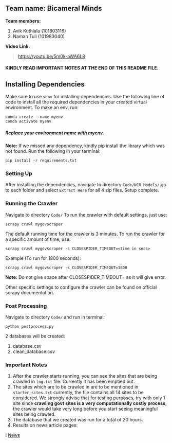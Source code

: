 ## Team name: Bicameral Minds
**Team members:**
1. Avik Kuthiala  (101803116)
2. Naman Tuli (101983040)

**Video Link:**
>https://youtu.be/5m0k-aWA6L8
 #### 	KINDLY READ IMPORTANT NOTES AT THE END OF THIS README FILE.
 ## Installing Dependencies
 
 Make sure to use `venv` for installing dependencies. Use the following line of code to install all the required dependencies in your created virtual environment. To make an env, run:
 
	conda create --name myenv
	conda activate myenv
##### Replace your environment name with myenv.
**Note:** If we missed any dependency, kindly pip install the library which was not found. Run the following in your terminal:

	pip install -r requirements.txt

### Setting Up
After installing the dependencies, navigate to directory `Code/NER Models/` go to each folder and select `Extract Here` for all 4 zip files.
Setup complete.

### Running the Crawler
Navigate to directory `Code/`
To run the crawler with default settings, just use:

	scrapy crawl mygovscraper

The default running time for the crawler is 3 minutes. To run the crawler for a specific amount of time, use:

	scrapy crawl mygovscraper -s CLOSESPIDER_TIMEOUT=<time in secs>
Example (To run for 1800 seconds):

	scrapy crawl mygovscraper -s CLOSESPIDER_TIMEOUT=1800
**Note:** Do not give space after  CLOSESPIDER_TIMEOUT=  as it  will give error.

Other specific settings to configure the crawler can be found on official scrapy documentation.

### Post Processing 
Navigate to directory `Code/` and run in terminal:

	python postprocess.py
2 databases will be created:
1. database.csv
2. clean_database.csv

### Important Notes
1. After the crawler starts running, you can see the sites that are being crawled in `log.txt` file. Currently it has been emptied out.
2. The sites which are to be crawled in are to be mentioned in `starter_sites.txt` currently, the file contains all 14 sites to be considered. We strongly advise that for testing purposes, try with only 1 site since **crawling govt sites is a very computationally costly process,** the crawler would take very long before you start seeing meaningful sites being crawled.
3.  The database that we created was run for a total of 20 hours.
4.  Results on news article pages: 

! [News](https://github.com/bernard0047/Bicameral-Minds/blob/master/Design/news.jfif)